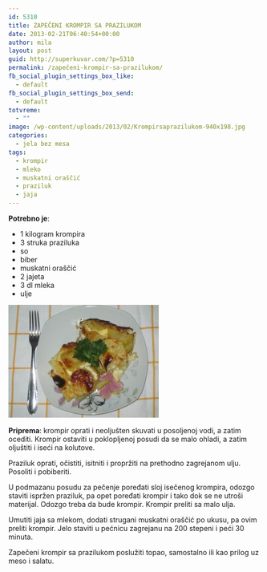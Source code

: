 ```yaml
---
id: 5310
title: ZAPEČENI KROMPIR SA PRAZILUKOM
date: 2013-02-21T06:40:54+00:00
author: mila
layout: post
guid: http://superkuvar.com/?p=5310
permalink: /zapečeni-krompir-sa-prazilukom/
fb_social_plugin_settings_box_like:
  - default
fb_social_plugin_settings_box_send:
  - default
totvreme:
  - ""
image: /wp-content/uploads/2013/02/Krompirsaprazilukom-940x198.jpg
categories:
  - jela bez mesa
tags:
  - krompir
  - mleko
  - muskatni oraščić
  - praziluk
  - jaja
---
```

**Potrebno je**:

  * 1 kilogram krompira
  * 3 struka praziluka
  * so
  * biber
  * muskatni oraščić
  * 2 jajeta
  * 3 dl mleka
  * ulje

<img class="alignnone size-medium wp-image-5312" src="/wp-content/uploads/2013/02/Krompirsaprazilukom-300x225.jpg" alt="Krompirsaprazilukom" width="300" height="225" /> 

**Priprema**: krompir oprati i neoljušten skuvati u posoljenoj vodi, a zatim ocediti. Krompir ostaviti u poklopljenoj posudi da se malo ohladi, a zatim oljuštiti i iseći na kolutove.

Praziluk oprati, očistiti, isitniti i propržiti na prethodno zagrejanom ulju. Posoliti i pobiberiti.

U podmazanu posudu za pečenje poređati sloj isečenog krompira, odozgo staviti ispržen praziluk, pa opet poređati krompir i tako dok se ne utroši materijal. Odozgo treba da bude krompir. Krompir preliti sa malo ulja.

Umutiti jaja sa mlekom, dodati strugani muskatni oraščić po ukusu, pa ovim preliti krompir. Jelo staviti u pećnicu zagrejanu na 200 stepeni i peći 30 minuta.

Zapečeni krompir sa prazilukom poslužiti topao, samostalno ili kao prilog uz meso i salatu.
